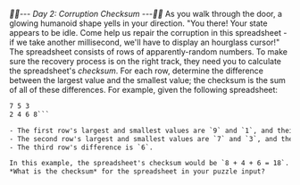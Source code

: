 *:calendar::calendar:--- Day 2: Corruption Checksum ---:calendar::calendar:*
As you walk through the door, a glowing humanoid shape yells in your direction. "You there! Your state appears to be idle. Come help us repair the corruption in this spreadsheet - if we take another millisecond, we'll have to display an hourglass cursor!"
The spreadsheet consists of rows of apparently-random numbers. To make sure the recovery process is on the right track, they need you to calculate the spreadsheet's *checksum*. For each row, determine the difference between the largest value and the smallest value; the checksum is the sum of all of these differences.
For example, given the following spreadsheet:
```5 1 9 5
7 5 3
2 4 6 8```

- The first row's largest and smallest values are `9` and `1`, and their difference is `8`.
- The second row's largest and smallest values are `7` and `3`, and their difference is `4`.
- The third row's difference is `6`.

In this example, the spreadsheet's checksum would be `8 + 4 + 6 = 18`.
*What is the checksum* for the spreadsheet in your puzzle input?
